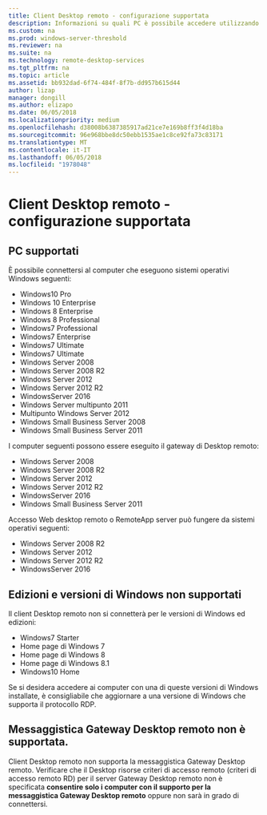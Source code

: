 ```yaml
---
title: Client Desktop remoto - configurazione supportata
description: Informazioni su quali PC è possibile accedere utilizzando i client Desktop remoto
ms.custom: na
ms.prod: windows-server-threshold
ms.reviewer: na
ms.suite: na
ms.technology: remote-desktop-services
ms.tgt_pltfrm: na
ms.topic: article
ms.assetid: bb932dad-6f74-484f-8f7b-dd957b615d44
author: lizap
manager: dongill
ms.author: elizapo
ms.date: 06/05/2018
ms.localizationpriority: medium
ms.openlocfilehash: d38008b6387385917ad21ce7e169b8ff3f4d18ba
ms.sourcegitcommit: 96e968bbe8dc50ebb1535ae1c8ce92fa73c83171
ms.translationtype: MT
ms.contentlocale: it-IT
ms.lasthandoff: 06/05/2018
ms.locfileid: "1978048"
---
```

# <a name="remote-desktop-client---supported-configuration"></a>Client Desktop remoto - configurazione supportata

## <a name="supported-pcs"></a>PC supportati
È possibile connettersi al computer che eseguono sistemi operativi Windows seguenti:
- Windows10 Pro
- Windows 10 Enterprise
- Windows 8 Enterprise
- Windows 8 Professional
- Windows7 Professional
- Windows7 Enterprise
- Windows7 Ultimate
- Windows7 Ultimate
- Windows Server 2008
- Windows Server 2008 R2
- Windows Server 2012
- Windows Server 2012 R2
- WindowsServer 2016
- Windows Server multipunto 2011
- Multipunto Windows Server 2012
- Windows Small Business Server 2008
- Windows Small Business Server 2011

I computer seguenti possono essere eseguito il gateway di Desktop remoto:

- Windows Server 2008
- Windows Server 2008 R2
- Windows Server 2012
- Windows Server 2012 R2
- WindowsServer 2016
- Windows Small Business Server 2011

Accesso Web desktop remoto o RemoteApp server può fungere da sistemi operativi seguenti:
- Windows Server 2008 R2
- Windows Server 2012
- Windows Server 2012 R2
- WindowsServer 2016

## <a name="unsupported-windows-versions-and-editions"></a>Edizioni e versioni di Windows non supportati

Il client Desktop remoto non si connetterà per le versioni di Windows ed edizioni:

- Windows7 Starter
- Home page di Windows 7
- Home page di Windows 8
- Home page di Windows 8.1
- Windows10 Home

Se si desidera accedere ai computer con una di queste versioni di Windows installate, è consigliabile che aggiornare a una versione di Windows che supporta il protocollo RDP.

## <a name="rd-gateway-messaging-is-not-supported"></a>Messaggistica Gateway Desktop remoto non è supportata.
Client Desktop remoto non supporta la messaggistica Gateway Desktop remoto. Verificare che il Desktop risorse criteri di accesso remoto (criteri di accesso remoto RD) per il server Gateway Desktop remoto non è specificata **consentire solo i computer con il supporto per la messaggistica Gateway Desktop remoto** oppure non sarà in grado di connettersi.